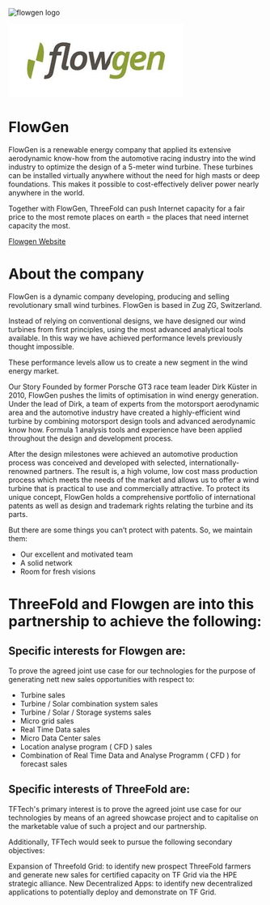 ![flowgen logo](/img/flowgen-logo.jpg)

![](../img/flowgen.jpg)

# FlowGen

FlowGen is a renewable energy company that applied its extensive aerodynamic know-how from the automotive racing industry into the wind industry to optimize the design of a 5-meter wind turbine. These turbines can be installed virtually anywhere without the need for high masts or deep foundations. This makes it possible to cost-effectively deliver power nearly anywhere in the world.

Together with FlowGen, ThreeFold can push Internet capacity for a fair price to the most remote places on earth = the places that need internet capacity the most.

[Flowgen Website](http://www.flowgen.com/)


# About the company

FlowGen is a dynamic company developing, producing and selling revolutionary small wind turbines. FlowGen is based in Zug ZG, Switzerland.

Instead of relying on conventional designs, we have designed our wind turbines from first principles, using the most advanced analytical tools available. In this way we have achieved performance levels previously thought impossible.

These performance levels allow us to create a new segment in the wind energy market.

Our Story
Founded by former Porsche GT3 race team leader Dirk Küster in 2010, FlowGen pushes the limits of optimisation in wind energy generation. Under the lead of Dirk, a team of experts from the motorsport aerodynamic area and the automotive industry have created a highly-efficient wind turbine by combining motorsport design tools and advanced aerodynamic know how. Formula 1 analysis tools and experience have been applied throughout the design and development process.

After the design milestones were achieved an automotive production process was conceived and developed with selected, internationally-renowned partners. The result is, a high volume, low cost mass production process which meets the needs of the market and allows us to offer a wind turbine that is practical to use and commercially attractive. To protect its unique concept, FlowGen holds a comprehensive portfolio of international patents as well as design and trademark rights relating the turbine and its parts.

But there are some things you can’t protect with patents. So, we maintain them:

- Our excellent and motivated team
- A solid network
- Room for fresh visions


# ThreeFold and Flowgen are into this partnership to achieve the following:

## Specific interests for Flowgen are:

To prove the agreed joint use case for our technologies for the purpose of generating nett new sales opportunities with respect to:

- Turbine sales
- Turbine / Solar combination system sales
- Turbine / Solar / Storage systems sales
- Micro grid sales
- Real Time Data sales
- Micro Data Center sales 
- Location analyse program ( CFD ) sales 
- Combination of Real Time Data and Analyse Programm ( CFD ) for forecast sales 

## Specific interests of ThreeFold are:

TFTech's primary interest is to prove the agreed joint use case for our technologies by means of an agreed showcase project and to capitalise on the marketable value of such a project and our partnership.

Additionally, TFTech would seek to pursue the following secondary objectives:

Expansion of Threefold Grid: to identify new prospect ThreeFold farmers and generate new sales for certified capacity on TF Grid via the HPE strategic alliance.
New Decentralized Apps: to identify new decentralized applications to potentially deploy and demonstrate on TF Grid.

